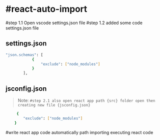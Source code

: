 # #react-auto-import
#step 1.1 Open vscode settings.json file
#step 1.2 added some code settings.json file
## settings.json

```sh
"json.schemas": [
			{
				"exclude": ["node_modules"]
			}
		],
```
## jsconfig.json
> Note: `#step 2.1 also open react app path {src} folder open then creating new file {jsconfig.json} `
```sh 
   	 {
		"exclude": ["node_modules"]
	}
```
#write react app code automatically path importing executing react code
